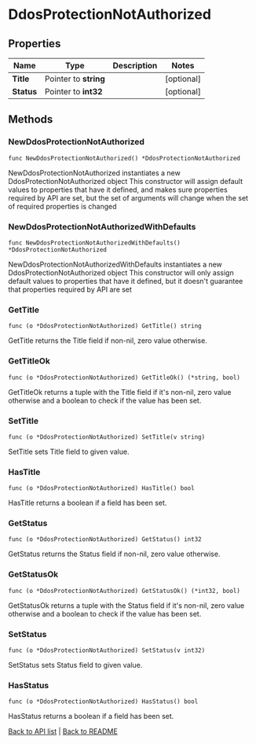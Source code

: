 # DdosProtectionNotAuthorized

## Properties

Name | Type | Description | Notes
------------ | ------------- | ------------- | -------------
**Title** | Pointer to **string** |  | [optional] 
**Status** | Pointer to **int32** |  | [optional] 

## Methods

### NewDdosProtectionNotAuthorized

`func NewDdosProtectionNotAuthorized() *DdosProtectionNotAuthorized`

NewDdosProtectionNotAuthorized instantiates a new DdosProtectionNotAuthorized object
This constructor will assign default values to properties that have it defined,
and makes sure properties required by API are set, but the set of arguments
will change when the set of required properties is changed

### NewDdosProtectionNotAuthorizedWithDefaults

`func NewDdosProtectionNotAuthorizedWithDefaults() *DdosProtectionNotAuthorized`

NewDdosProtectionNotAuthorizedWithDefaults instantiates a new DdosProtectionNotAuthorized object
This constructor will only assign default values to properties that have it defined,
but it doesn't guarantee that properties required by API are set

### GetTitle

`func (o *DdosProtectionNotAuthorized) GetTitle() string`

GetTitle returns the Title field if non-nil, zero value otherwise.

### GetTitleOk

`func (o *DdosProtectionNotAuthorized) GetTitleOk() (*string, bool)`

GetTitleOk returns a tuple with the Title field if it's non-nil, zero value otherwise
and a boolean to check if the value has been set.

### SetTitle

`func (o *DdosProtectionNotAuthorized) SetTitle(v string)`

SetTitle sets Title field to given value.

### HasTitle

`func (o *DdosProtectionNotAuthorized) HasTitle() bool`

HasTitle returns a boolean if a field has been set.

### GetStatus

`func (o *DdosProtectionNotAuthorized) GetStatus() int32`

GetStatus returns the Status field if non-nil, zero value otherwise.

### GetStatusOk

`func (o *DdosProtectionNotAuthorized) GetStatusOk() (*int32, bool)`

GetStatusOk returns a tuple with the Status field if it's non-nil, zero value otherwise
and a boolean to check if the value has been set.

### SetStatus

`func (o *DdosProtectionNotAuthorized) SetStatus(v int32)`

SetStatus sets Status field to given value.

### HasStatus

`func (o *DdosProtectionNotAuthorized) HasStatus() bool`

HasStatus returns a boolean if a field has been set.


[Back to API list](../README.md#documentation-for-api-endpoints) | [Back to README](../README.md)
